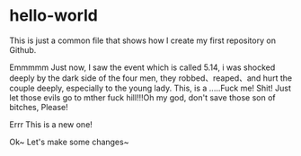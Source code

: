 # hello-world
This is just a common file that shows how I create my first repository on Github.


Emmmmm  Just now, I saw the event which is called 5.14, i was shocked deeply by the dark side of the four men, they robbed、reaped、and hurt the couple deeply, especially to the young lady. This, is a .....Fuck me! Shit! Just let those evils go to mther fuck hill!!!Oh my god, don't save those son of bitches, Please!

Errr
This is a new one!

Ok~ Let's make some changes~
